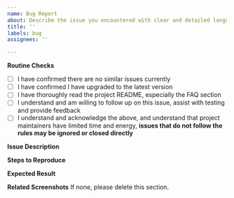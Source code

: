 ```yaml
---
name: Bug Report
about: Describe the issue you encountered with clear and detailed language
title: ''
labels: bug
assignees: ''

---
```


**Routine Checks**

[//]: # (Remove the space in the box and fill with an x)
+ [ ] I have confirmed there are no similar issues currently
+ [ ] I have confirmed I have upgraded to the latest version
+ [ ] I have thoroughly read the project README, especially the FAQ section
+ [ ] I understand and am willing to follow up on this issue, assist with testing and provide feedback 
+ [ ] I understand and acknowledge the above, and understand that project maintainers have limited time and energy, **issues that do not follow the rules may be ignored or closed directly**

**Issue Description**

**Steps to Reproduce**

**Expected Result**

**Related Screenshots**
If none, please delete this section.